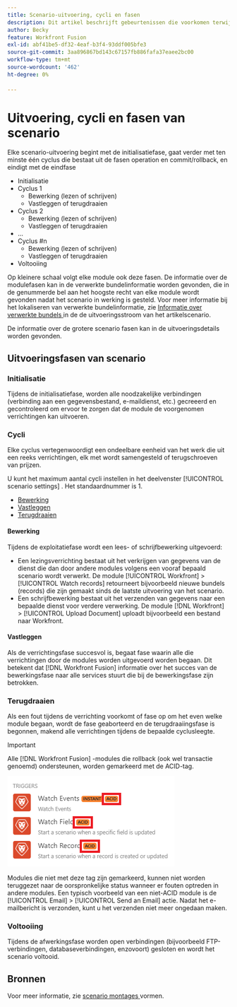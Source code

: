 ```yaml
---
title: Scenario-uitvoering, cycli en fasen
description: Dit artikel beschrijft gebeurtenissen die voorkomen terwijl een  [!DNL Adobe Workfront Fusion]  scenario, zoals initialisering, verrichtingen, begaat, en terugdraaiversies loopt.
author: Becky
feature: Workfront Fusion
exl-id: abf41be5-df32-4eaf-b3f4-93ddf005bfe3
source-git-commit: 3aa896867bd143c67157fb886fafa37eaee2bc00
workflow-type: tm+mt
source-wordcount: '462'
ht-degree: 0%

---
```


# Uitvoering, cycli en fasen van scenario

Elke scenario-uitvoering begint met de initialisatiefase, gaat verder met ten minste één cyclus die bestaat uit de fasen operation en commit/rollback, en eindigt met de eindfase

* Initialisatie
* Cyclus 1
   * Bewerking (lezen of schrijven)
   * Vastleggen of terugdraaien
* Cyclus 2
   * Bewerking (lezen of schrijven)
   * Vastleggen of terugdraaien
* ...
* Cyclus #n
   * Bewerking (lezen of schrijven)
   * Vastleggen of terugdraaien
* Voltooiing

Op kleinere schaal volgt elke module ook deze fasen. De informatie over de modulefasen kan in de verwerkte bundelinformatie worden gevonden, die in de genummerde bel aan het hoogste recht van elke module wordt gevonden nadat het scenario in werking is gesteld. Voor meer informatie bij het lokaliseren van verwerkte bundelinformatie, zie [ Informatie over verwerkte bundels ](/help/workfront-fusion/references/scenarios/scenario-execution-flow.md#information-about-processed-bundles) in de de uitvoeringsstroom van het artikelscenario.

De informatie over de grotere scenario fasen kan in de uitvoeringsdetails worden gevonden.

## Uitvoeringsfasen van scenario

### Initialisatie

Tijdens de initialisatiefase, worden alle noodzakelijke verbindingen (verbinding aan een gegevensbestand, e-maildienst, etc.) gecreeerd en gecontroleerd om ervoor te zorgen dat de module de voorgenomen verrichtingen kan uitvoeren.

### Cycli

Elke cyclus vertegenwoordigt een ondeelbare eenheid van het werk die uit een reeks verrichtingen, elk met wordt samengesteld of terugschroeven van prijzen.

U kunt het maximum aantal cycli instellen in het deelvenster [!UICONTROL scenario settings] . Het standaardnummer is 1.

* [Bewerking](#operation)
* [Vastleggen](#commit)
* [Terugdraaien](#rollback)

#### Bewerking

Tijdens de exploitatiefase wordt een lees- of schrijfbewerking uitgevoerd:

* Een lezingsverrichting bestaat uit het verkrijgen van gegevens van de dienst die dan door andere modules volgens een vooraf bepaald scenario wordt verwerkt. De module [!UICONTROL Workfront] > [!UICONTROL Watch records] retourneert bijvoorbeeld nieuwe bundels (records) die zijn gemaakt sinds de laatste uitvoering van het scenario.
* Een schrijfbewerking bestaat uit het verzenden van gegevens naar een bepaalde dienst voor verdere verwerking. De module [!DNL Workfront] > [!UICONTROL Upload Document] uploadt bijvoorbeeld een bestand naar Workfront.

#### Vastleggen

Als de verrichtingsfase succesvol is, begaat fase waarin alle die verrichtingen door de modules worden uitgevoerd worden begaan. Dit betekent dat [!DNL Workfront Fusion] informatie over het succes van de bewerkingsfase naar alle services stuurt die bij de bewerkingsfase zijn betrokken.

### Terugdraaien

Als een fout tijdens de verrichting voorkomt of fase op om het even welke module begaan, wordt de fase geaborteerd en de terugdraaiingsfase is begonnen, makend alle verrichtingen tijdens de bepaalde cyclusleegte.

>[!IMPORTANT]
>
>Alle [!DNL Workfront Fusion] -modules die rollback (ook wel transactie genoemd) ondersteunen, worden gemarkeerd met de ACID-tag.
>
>![ de modules van de Zuur ](assets/acid-modules.png)
>
>Modules die niet met deze tag zijn gemarkeerd, kunnen niet worden teruggezet naar de oorspronkelijke status wanneer er fouten optreden in andere modules. Een typisch voorbeeld van een niet-ACID module is de [!UICONTROL Email] > [!UICONTROL Send an Email] actie. Nadat het e-mailbericht is verzonden, kunt u het verzenden niet meer ongedaan maken.

### Voltooiing

Tijdens de afwerkingsfase worden open verbindingen (bijvoorbeeld FTP-verbindingen, databaseverbindingen, enzovoort) gesloten en wordt het scenario voltooid.

## Bronnen

Voor meer informatie, zie [ scenario montages ](/help/workfront-fusion/create-scenarios/config-scenarios-settings/configure-scenario-settings.md) vormen.
